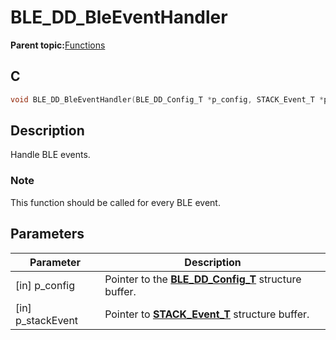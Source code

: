 # BLE\_DD\_BleEventHandler

**Parent topic:**[Functions](GUID-1FCC6916-764B-44EA-9DC2-BBC5DE39C89C.md)

## C

```c
void BLE_DD_BleEventHandler(BLE_DD_Config_T *p_config, STACK_Event_T *p_stackEvent);
```

## Description

Handle BLE events.

### Note

This function should be called for every BLE event.

## Parameters

|Parameter|Description|
|---------|-----------|
|\[in\] p\_config|Pointer to the **[BLE\_DD\_Config\_T](GUID-0CEBE01F-6108-4607-856C-EE7D58219502.md)** structure buffer.|
|\[in\] p\_stackEvent|Pointer to **[STACK\_Event\_T](GUID-7D4B4619-0088-47EB-9D17-E58AF6F9A92D.md)** structure buffer.|

